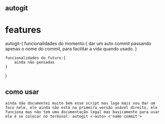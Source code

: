 ## autogit

# features
autogit-(
    funcionalidades do momento:{
        dar um auto commit passando apenas o nome do commit, para facilitar a vida quando usado.
    }

    funcionalidades do futuro:{
        ainda não pensadas
    }
)

## como usar
    ainda não documentei muito bem esse script mas logo mais vou dar um foco nele, ele ainda não está na primeira versão usável direito, ele funciona mas não tem uma documentação legal mas basicamente para usar ele é so colocar no terminal: autogit <-auto> <'name commit'>